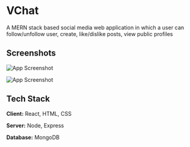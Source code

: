 # VChat

A MERN stack based social media web application in which a user can
follow/unfollow user, create, like/dislike posts, view public profiles


## Screenshots

![App Screenshot](https://raw.githubusercontent.com/Rishabh-Chandrode/VChat/main/demo/Screenshot%202022-09-06%20181756.png)

![App Screenshot](https://raw.githubusercontent.com/Rishabh-Chandrode/VChat/main/demo/Screenshot%202022-09-06%20181846.png)


## Tech Stack

**Client:** React, HTML, CSS

**Server:** Node, Express

**Database:** MongoDB


